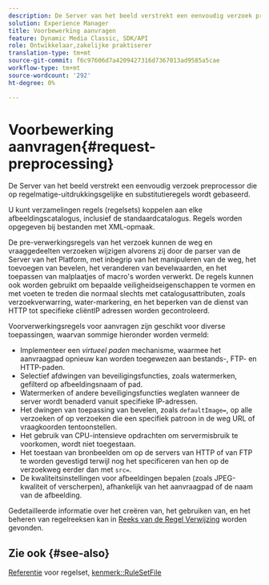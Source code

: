 ```yaml
---
description: De Server van het beeld verstrekt een eenvoudig verzoek preprocessor die op regelmatige-uitdrukkingsgelijke en substitutieregels wordt gebaseerd.
solution: Experience Manager
title: Voorbewerking aanvragen
feature: Dynamic Media Classic, SDK/API
role: Ontwikkelaar,zakelijke praktiserer
translation-type: tm+mt
source-git-commit: f6c97606d7a4209427316d7367013ad9585a5cae
workflow-type: tm+mt
source-wordcount: '292'
ht-degree: 0%

---
```



# Voorbewerking aanvragen{#request-preprocessing}

De Server van het beeld verstrekt een eenvoudig verzoek preprocessor die op regelmatige-uitdrukkingsgelijke en substitutieregels wordt gebaseerd.

U kunt verzamelingen regels (regelsets) koppelen aan elke afbeeldingscatalogus, inclusief de standaardcatalogus. Regels worden opgegeven bij bestanden met XML-opmaak.

De pre-verwerkingsregels van het verzoek kunnen de weg en vraaggedeelten verzoeken wijzigen alvorens zij door de parser van de Server van het Platform, met inbegrip van het manipuleren van de weg, het toevoegen van bevelen, het veranderen van bevelwaarden, en het toepassen van malplaatjes of macro&#39;s worden verwerkt. De regels kunnen ook worden gebruikt om bepaalde veiligheidseigenschappen te vormen en met voeten te treden die normaal slechts met catalogusattributen, zoals verzoekverwarring, water-markering, en het beperken van de dienst van HTTP tot specifieke cliëntIP adressen worden gecontroleerd.

Voorverwerkingsregels voor aanvragen zijn geschikt voor diverse toepassingen, waarvan sommige hieronder worden vermeld:

* Implementeer een *virtueel paden* mechanisme, waarmee het aanvraagpad opnieuw kan worden toegewezen aan bestands-, FTP- en HTTP-paden.
* Selectief afdwingen van beveiligingsfuncties, zoals watermerken, gefilterd op afbeeldingsnaam of pad.
* Watermerken of andere beveiligingsfuncties weglaten wanneer de server wordt benaderd vanuit specifieke IP-adressen.
* Het dwingen van toepassing van bevelen, zoals `defaultImage=`, op alle verzoeken of op verzoeken die een specifiek patroon in de weg URL of vraagkoorden tentoonstellen.
* Het gebruik van CPU-intensieve opdrachten om servermisbruik te voorkomen, wordt niet toegestaan.
* Het toestaan van bronbeelden om op de servers van HTTP of van FTP te worden gevestigd terwijl nog het specificeren van hen op de verzoekweg eerder dan met `src=`.
* De kwaliteitsinstellingen voor afbeeldingen bepalen (zoals JPEG-kwaliteit of verscherpen), afhankelijk van het aanvraagpad of de naam van de afbeelding.

Gedetailleerde informatie over het creëren van, het gebruiken van, en het beheren van regelreeksen kan in [Reeks van de Regel Verwijzing](../../../../../is-api/image-catalog/image-serving-api-ref/c-image-catalog-reference/c-rule-set-reference/c-rule-set-reference.md#concept-3e5058cf3507470b82cac638df23ea8e) worden gevonden.

## Zie ook {#see-also}

[Referentie](../../../../../is-api/image-catalog/image-serving-api-ref/c-image-catalog-reference/c-rule-set-reference/c-rule-set-reference.md#concept-3e5058cf3507470b82cac638df23ea8e) voor regelset,  [kenmerk::RuleSetFile](../../../../../is-api/image-catalog/image-serving-api-ref/c-image-catalog-reference/c-overview/c-file-formats/r-rule-set-files.md#reference-3e54cb5f4d74411a84889fed056ac093)
